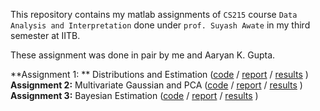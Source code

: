This repository contains my matlab assignments of `CS215` course `Data Analysis and Interpretation` done under `prof. Suyash Awate` in my third semester at IITB.

These assignment was done in pair by me and Aaryan K. Gupta.

**Assignment 1: ** Distributions and Estimation ([code](./assignment1/code) / [report](./assignment1/report) / [results](./assignment1/results) )
**Assignment 2:** Multivariate Gaussian and PCA ([code](./assignment2/code) / [report](./assignment2/report) / [results](./assignment2/results) )
**Assignment 3:** Bayesian Estimation ([code](./assignment3/code) / [report](./assignment3/report) / [results](./assignment3/results) )
